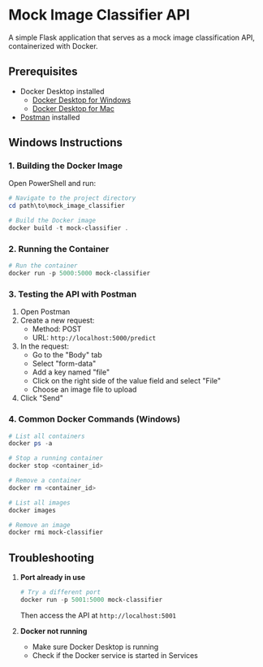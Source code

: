 # Mock Image Classifier API
A simple Flask application that serves as a mock image classification API, containerized with Docker.

## Prerequisites

- Docker Desktop installed
  - [Docker Desktop for Windows](https://www.docker.com/products/docker-desktop)
  - [Docker Desktop for Mac](https://www.docker.com/products/docker-desktop)
- [Postman](https://www.postman.com/downloads/) installed

## Windows Instructions

### 1. Building the Docker Image
Open PowerShell and run:
```powershell
# Navigate to the project directory
cd path\to\mock_image_classifier

# Build the Docker image
docker build -t mock-classifier .
```

### 2. Running the Container
```powershell
# Run the container
docker run -p 5000:5000 mock-classifier
```

### 3. Testing the API with Postman
1. Open Postman
2. Create a new request:
   - Method: POST
   - URL: `http://localhost:5000/predict`
3. In the request:
   - Go to the "Body" tab
   - Select "form-data"
   - Add a key named "file"
   - Click on the right side of the value field and select "File"
   - Choose an image file to upload
4. Click "Send"

### 4. Common Docker Commands (Windows)
```powershell
# List all containers
docker ps -a

# Stop a running container
docker stop <container_id>

# Remove a container
docker rm <container_id>

# List all images
docker images

# Remove an image
docker rmi mock-classifier
```



## Troubleshooting

1. **Port already in use**
   ```powershell
   # Try a different port
   docker run -p 5001:5000 mock-classifier
   ```
   Then access the API at `http://localhost:5001`

2. **Docker not running**
   - Make sure Docker Desktop is running
   - Check if the Docker service is started in Services



